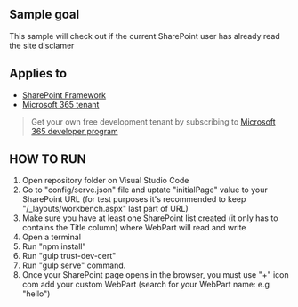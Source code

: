 
## Sample goal

This sample will check out if the current SharePoint user has already read the site disclamer

## Applies to

- [SharePoint Framework](https://aka.ms/spfx)
- [Microsoft 365 tenant](https://docs.microsoft.com/en-us/sharepoint/dev/spfx/set-up-your-developer-tenant)

> Get your own free development tenant by subscribing to [Microsoft 365 developer program](http://aka.ms/o365devprogram)

## HOW TO RUN

1. Open repository folder on Visual Studio Code
2. Go to "config/serve.json" file and uptate "initialPage" value to your SharePoint URL (for test purposes it's recommended to keep "/_layouts/workbench.aspx" last part of URL)
3. Make sure you have at least one SharePoint list created (it only has to contains the Title column) where WebPart will read and write
4. Open a terminal
5. Run "npm install"
6. Run "gulp trust-dev-cert"
7. Run "gulp serve" command.
8. Once your SharePoint page opens in the browser, you must use "+" icon com add your custom WebPart (search for your WebPart name: e.g "hello")
